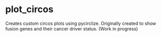 # plot_circos
Creates custom circos plots using pycirclize. Originally created to show fusion genes and their cancer driver status.
(Work in progress)
